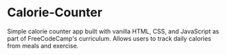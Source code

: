# Calorie-Counter
Simple calorie counter app built with vanilla HTML, CSS, and JavaScript as part of FreeCodeCamp's curriculum. Allows users to track daily calories from meals and exercise.
